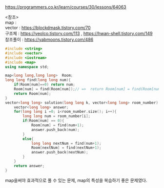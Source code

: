 https://programmers.co.kr/learn/courses/30/lessons/64063  



<참조>  
map :  
vector : https://blockdmask.tistory.com/70  
구조체 : https://yeolco.tistory.com/113 , https://hwan-shell.tistory.com/149    
참조풀이 : https://yabmoons.tistory.com/486  


```C++
#include <string>
#include <vector>
#include <iostream>
#include <map>
using namespace std;

map<long long,long long>  Room;
long long find(long long num){
    if(Room[num]==0) return num;
    Room[num] = find(Room[num]);// =>  return Room[num] = find(Room[num]);
    return Room[num];
}
vector<long long> solution(long long k, vector<long long> room_number) {
    vector<long long> answer;
    for(long long i =0; i<room_number.size(); i++){
        long long num = room_number[i];
        if(Room[num] == 0){
            Room[num] = find(num+1);
            answer.push_back(num);
        }
        else{
            long long nextNum = find(num+1);
            Room[nextNum] = find(nextNum+1);
            answer.push_back(nextNum);
        }
    }
    return answer;
}
```



map을써야 효과적으로 풀 수 있는 문제, map의 특성을 복습하기 좋은 문제였다.
